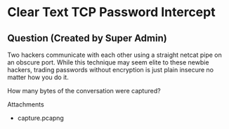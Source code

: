 # Clear Text TCP Password Intercept
## Question (Created by Super Admin)

Two hackers communicate with each other using a straight netcat pipe on an obscure port. While this technique may seem elite to these newbie hackers, trading passwords without encryption is just plain insecure no matter how you do it.

How many bytes of the conversation were captured?

Attachments
- capture.pcapng
